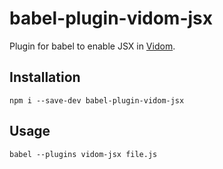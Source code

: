 # babel-plugin-vidom-jsx
Plugin for babel to enable JSX in [Vidom](https://github.com/dfilatov/vidom).

## Installation
```
npm i --save-dev babel-plugin-vidom-jsx
```

## Usage
```
babel --plugins vidom-jsx file.js
```


